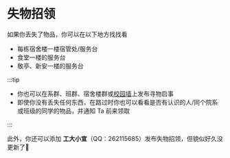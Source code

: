 # 失物招领

如果你丢失了物品，你可以在以下地方找找看

- 每栋宿舍楼一楼宿管处/服务台
- 食堂一楼的服务台
- 敬亭、新安一楼的服务台

:::tip

- 你也可以在系群、班群、宿舍楼群或[校园墙](../contact/unofficial.md)上发布寻物启事
- 即使你没有丢失任何东西，在路过时你也可以看看是否有认识的人/同个院系或班级的同学的物品，并通知 Ta 前来领取

:::

此外，你还可以添加 **工大小宣**（QQ：262115685）发布失物招领，但貌似好久没更新了🤔
